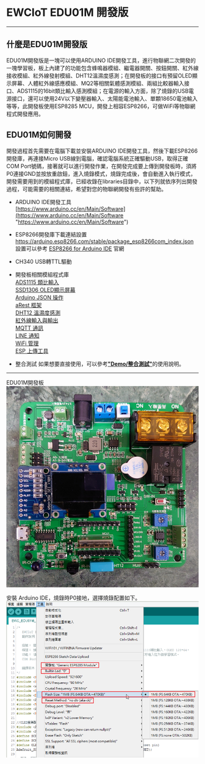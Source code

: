 # EWCIoT EDU01M 開發版 #

----------

## 什麼是EDU01M開發版 ##
EDU01M開發版是一塊可以使用ARDUINO IDE開發工具，進行物聯網二次開發的一塊學習板，板上內建了的功能包含蜂鳴器模組、繼電器開關、按鈕開關、紅外線接收模組、紅外線發射模組、DHT12溫濕度感測；在開發板的接口有預留OLED顯示屏幕、人體紅外線感應模組、MQ2等相關氣體感測模組、兩組比較器輸入接口、ADS1115的16bit類比輸入感測模組；在電源的輸入方面，除了燒錄的USB電源接口，還可以使用24V以下變壓器輸入、太陽能電池輸入、單顆18650電池輸入等等，此開發板使用ESP8285 MCU，開發上相容ESP8266，可做WiFi等物聯網程式開發應用。

## EDU01M如何開發 ##
開發過程首先需要在電腦下載並安裝ARDUINO IDE開發工具，然後下載ESP8266開發庫，再連接Micro USB線到電腦，確認電腦系統正確驅動USB，取得正確COM Port號碼，接著就可以進行開發作業，在開發完成要上傳到開發板時，須將P0連接GND並按放重啟鈕，進入燒錄模式，燒錄完成後，會自動進入執行模式，開發需要用到的模組程式庫，已經收錄在libraries目錄中，以下列就依序列出開發過程，可能需要的相關連結，希望對您的物聯網開發有些許的幫助。

- ARDUINO IDE開發工具<br>
[https://www.arduino.cc/en/Main/Software](https://www.arduino.cc/en/Main/Software "https://www.arduino.cc/en/Main/Software")

- ESP8266開發庫下載連結設置<br>
https://arduino.esp8266.com/stable/package_esp8266com_index.json <br>
設置可以參考 [ESP8266 for Arduino IDE](https://github.com/esp8266/Arduino) 官網

- CH340 USB轉TTL驅動<br>

- 開發板相關模組程式庫<br>
[ADS1115 類比輸入](https://github.com/adafruit/Adafruit_ADS1X15)<br>
[SSD1306 OLED顯示屏幕](https://github.com/adafruit/Adafruit_SSD1306)<br>
[Arduino JSON 操作](https://github.com/bblanchon/ArduinoJson)<br>
[aRest 框架](https://github.com/marcoschwartz/aREST)<br>
[DHT12 溫濕度感測](https://github.com/xreef/DHT12_sensor_library)<br>
[紅外線輸入與輸出](https://github.com/cypswu/EWC_IR)<br>
[MQTT 通訊](https://pubsubclient.knolleary.net/)<br>
[LINE 通知](https://github.com/TridentTD/TridentTD_LineNotify)<br>
[WiFi 管理](https://github.com/tzapu/WiFiManager)<br>
[ESP 上傳工具](http://wiki.ai-thinker.com/tools)<br>

- 整合測試
如果想要直接使用，可以參考[**"Demo/整合測試"**](tree/master/Demo/整合測試)的使用說明。

----------

EDU01M開發板
![alt text](img/EDU01M_01.JPG "EDU01M 開發版")

安裝 Arduino IDE，燒錄時P0接地，選擇燒錄配置如下。<br>
![alt text](img/Tools_options.png "EDU01M 開發版")